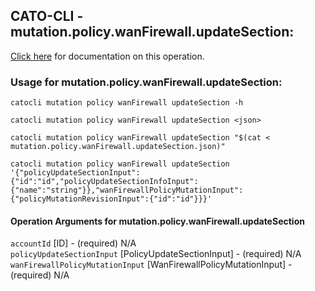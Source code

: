 
## CATO-CLI - mutation.policy.wanFirewall.updateSection:
[Click here](https://api.catonetworks.com/documentation/#mutation-mutation.policy.wanFirewall.updateSection) for documentation on this operation.

### Usage for mutation.policy.wanFirewall.updateSection:

`catocli mutation policy wanFirewall updateSection -h`

`catocli mutation policy wanFirewall updateSection <json>`

`catocli mutation policy wanFirewall updateSection "$(cat < mutation.policy.wanFirewall.updateSection.json)"`

`catocli mutation policy wanFirewall updateSection '{"policyUpdateSectionInput":{"id":"id","policyUpdateSectionInfoInput":{"name":"string"}},"wanFirewallPolicyMutationInput":{"policyMutationRevisionInput":{"id":"id"}}}'`


#### Operation Arguments for mutation.policy.wanFirewall.updateSection ####

`accountId` [ID] - (required) N/A    
`policyUpdateSectionInput` [PolicyUpdateSectionInput] - (required) N/A    
`wanFirewallPolicyMutationInput` [WanFirewallPolicyMutationInput] - (required) N/A    
